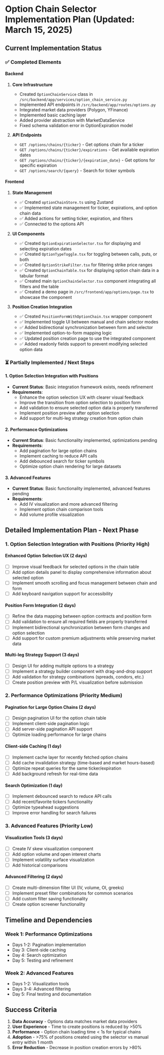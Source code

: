 # Option Chain Selector Implementation Plan (Updated: March 15, 2025)

## Current Implementation Status

### ✅ Completed Elements

#### Backend
1. **Core Infrastructure**
   - Created `OptionChainService` class in `/src/backend/app/services/option_chain_service.py`
   - Implemented API endpoints in `/src/backend/app/routes/options.py`
   - Integrated market data providers (Polygon, YFinance)
   - Implemented basic caching layer
   - Added provider abstraction with MarketDataService
   - Fixed schema validation error in OptionExpiration model

2. **API Endpoints**
   - `GET /options/chains/{ticker}` - Get options chain for a ticker
   - `GET /options/chains/{ticker}/expirations` - Get available expiration dates
   - `GET /options/chains/{ticker}/{expiration_date}` - Get options for specific expiration
   - `GET /options/search/{query}` - Search for ticker symbols

#### Frontend
1. **State Management**
   - ✅ Created `optionChainStore.ts` using Zustand
   - ✅ Implemented state management for ticker, expirations, and option chain data
   - ✅ Added actions for setting ticker, expiration, and filters
   - ✅ Connected to the options API

2. **UI Components**
   - ✅ Created `OptionExpirationSelector.tsx` for displaying and selecting expiration dates
   - ✅ Created `OptionTypeToggle.tsx` for toggling between calls, puts, or both
   - ✅ Created `OptionStrikeFilter.tsx` for filtering strike price ranges
   - ✅ Created `OptionChainTable.tsx` for displaying option chain data in a tabular format
   - ✅ Created main `OptionChainSelector.tsx` component integrating all filters and the table
   - ✅ Created a demo page in `/src/frontend/app/options/page.tsx` to showcase the component

3. **Position Creation Integration**
   - ✅ Created `PositionFormWithOptionChain.tsx` wrapper component
   - ✅ Implemented toggle UI between manual and chain selector modes
   - ✅ Added bidirectional synchronization between form and selector
   - ✅ Implemented option-to-form mapping logic
   - ✅ Updated position creation page to use the integrated component
   - ✅ Added readonly fields support to prevent modifying selected option data

### ⏳ Partially Implemented / Next Steps

#### 1. **Option Selection Integration with Positions**
- **Current Status**: Basic integration framework exists, needs refinement
- **Requirements**:
  - Enhance the option selection UX with clearer visual feedback
  - Improve the transition from option selection to position form
  - Add validation to ensure selected option data is properly transferred
  - Implement position preview after option selection
  - Add support for multi-leg strategy creation from option chain

#### 2. **Performance Optimizations**
- **Current Status**: Basic functionality implemented, optimizations pending
- **Requirements**:
  - Add pagination for large option chains
  - Implement caching to reduce API calls
  - Add debounced search for ticker symbols
  - Optimize option chain rendering for large datasets

#### 3. **Advanced Features**
- **Current Status**: Basic functionality implemented, advanced features pending
- **Requirements**:
  - Add IV visualization and more advanced filtering
  - Implement option chain comparison tools
  - Add volume profile visualization

## Detailed Implementation Plan - Next Phase

### 1. Option Selection Integration with Positions (Priority High)

#### Enhanced Option Selection UX (2 days)
- [ ] Improve visual feedback for selected options in the chain table
- [ ] Add option details panel to display comprehensive information about selected option
- [ ] Implement smooth scrolling and focus management between chain and form
- [ ] Add keyboard navigation support for accessibility

#### Position Form Integration (2 days)
- [ ] Refine the data mapping between option contracts and position form
- [ ] Add validation to ensure all required fields are properly transferred
- [ ] Implement bidirectional synchronization between form changes and option selection
- [ ] Add support for custom premium adjustments while preserving market data

#### Multi-leg Strategy Support (3 days)
- [ ] Design UI for adding multiple options to a strategy
- [ ] Implement a strategy builder component with drag-and-drop support
- [ ] Add validation for strategy combinations (spreads, condors, etc.)
- [ ] Create position preview with P/L visualization before submission

### 2. Performance Optimizations (Priority Medium)

#### Pagination for Large Option Chains (2 days)
- [ ] Design pagination UI for the option chain table
- [ ] Implement client-side pagination logic
- [ ] Add server-side pagination API support
- [ ] Optimize loading performance for large chains

#### Client-side Caching (1 day)
- [ ] Implement cache layer for recently fetched option chains
- [ ] Add cache invalidation strategy (time-based and market hours-based)
- [ ] Optimize repeat queries for the same ticker/expiration
- [ ] Add background refresh for real-time data

#### Search Optimization (1 day)
- [ ] Implement debounced search to reduce API calls
- [ ] Add recent/favorite tickers functionality
- [ ] Optimize typeahead suggestions
- [ ] Improve error handling for search failures

### 3. Advanced Features (Priority Low)

#### Visualization Tools (3 days)
- [ ] Create IV skew visualization component
- [ ] Add option volume and open interest charts
- [ ] Implement volatility surface visualization
- [ ] Add historical comparisons

#### Advanced Filtering (2 days)
- [ ] Create multi-dimension filter UI (IV, volume, OI, greeks)
- [ ] Implement preset filter combinations for common scenarios
- [ ] Add custom filter saving functionality
- [ ] Create option screener functionality

## Timeline and Dependencies

### Week 1: Performance Optimizations
- Days 1-2: Pagination implementation
- Day 3: Client-side caching
- Day 4: Search optimization
- Day 5: Testing and refinement

### Week 2: Advanced Features
- Days 1-2: Visualization tools
- Days 3-4: Advanced filtering
- Day 5: Final testing and documentation

## Success Criteria

1. **Data Accuracy** - Options data matches market data providers
2. **User Experience** - Time to create positions is reduced by >50%
3. **Performance** - Option chain loading time < 1s for typical chains
4. **Adoption** - >75% of positions created using the selector vs manual entry within 1 month
5. **Error Reduction** - Decrease in position creation errors by >80% 